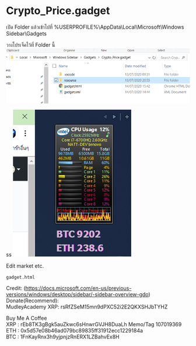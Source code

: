 # Crypto_Price.gadget

เปิด Folder แล้วเข้าไปที่ 
%USERPROFILE%\AppData\Local\Microsoft\Windows Sidebar\Gadgets

วางโปรเจ็คไว้ที่ Folder นี้ 
![path](https://github.com/shoichi-dev/Crypto_Price.gadget/blob/master/resource/crypto_1.PNG?raw=true)

ss
![ss](https://github.com/shoichi-dev/Crypto_Price.gadget/blob/master/resource/crypto_2.PNG?raw=true)

Edit market etc.
```
gadget.html
```

Credit:
(https://docs.microsoft.com/en-us/previous-versions/windows/desktop/sidebar/-sidebar-overview-gdo)
<br/>
Donate(Recommend):<br/>
MudleyAcademy XRP: rsRfZSeM15mn9dPXC52i2E2QKXSHJbTYHZ<br/>

Buy Me A Coffee<br/>
XRP : rEb8TK3gBgk5auZkwc6sHnwrGVJH8DuaLh    Memo/Tag 107019369<br/>
ETH : 0x5d57e08b46ad079bc89835ff31912ecc1229184a<br/>
BTC : 1FnKayRnx3h9yjpnjzRnERX1LZBahvEx8H<br/>

